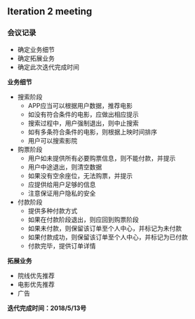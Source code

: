 ## Iteration 2 meeting

### 会议记录
- 确定业务细节
- 确定拓展业务
- 确定此次迭代完成时间

**业务细节**
- 搜索阶段
    - APP应当可以根据用户数据，推荐电影
    - 如没有符合条件的电影，应做出相应提示
    - 搜索过程中，用户强制退出，则中止搜索
    - 如有多条符合条件的电影，则根据上映时间排序
    - 用户可以搜索影院
- 购票阶段
    - 用户如未提供所有必要购票信息，则不能付款，并提示
    - 用户中途退出，则清空数据
    - 如果没有空余座位，无法购票，并提示
    - 应提供给用户足够的信息
    - 注意保证用户隐私的安全
- 付款阶段
    - 提供多种付款方式
    - 如果在付款阶段退出，则应回到购票阶段
    - 如果未付款，则保留该订单至个人中心，并标记为未付款
    - 如果付款成功，则保留该订单至个人中心，并标记为已付款
    - 付款完毕，提供订单详情

**拓展业务**
- 院线优先推荐
- 电影优先推荐
- 广告

**迭代完成时间：2018/5/13号**

